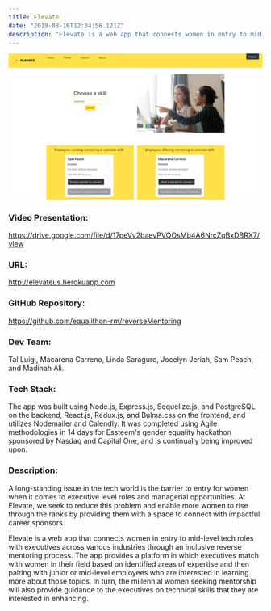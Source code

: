```yaml
---
title: Elevate
date: "2019-08-16T12:34:56.121Z"
description: "Elevate is a web app that connects women in entry to mid-level tech roles with executives across various industries through an inclusive reverse mentoring process. The app provides a platform in which executives match with women in their field based on identified areas of expertise and then pairing with junior or mid-level employees who are interested in learning more about those topics. In turn, the millennial women seeking mentorship will also provide guidance to the executives on technical skills that they are interested in enhancing."
---
```


![Elevate](./elevate.png)

### Video Presentation:

https://drive.google.com/file/d/17peVv2baevPVQOsMb4A6NrcZqBxDBRX7/view

### URL:

http://elevateus.herokuapp.com

### GitHub Repository:

https://github.com/equalithon-rm/reverseMentoring

### Dev Team:

Tal Luigi, Macarena Carreno, Linda Saraguro, Jocelyn Jeriah, Sam Peach, and Madinah Ali.

### Tech Stack:

The app was built using Node.js, Express.js, Sequelize.js, and PostgreSQL on the backend, React.js, Redux.js, and Bulma.css on the frontend, and utilizes Nodemailer and Calendly. It was completed using Agile methodologies in 14 days for Essteem's gender equality hackathon sponsored by Nasdaq and Capital One, and is continually being improved upon.

### Description:

A long-standing issue in the tech world is the barrier to entry for women when it comes to executive level roles and managerial opportunities. At Elevate, we seek to reduce this problem and enable more women to rise through the ranks by providing them with a space to connect with impactful career sponsors.

Elevate is a web app that connects women in entry to mid-level tech roles with executives across various industries through an inclusive reverse mentoring process. The app provides a platform in which executives match with women in their field based on identified areas of expertise and then pairing with junior or mid-level employees who are interested in learning more about those topics. In turn, the millennial women seeking mentorship will also provide guidance to the executives on technical skills that they are interested in enhancing.
